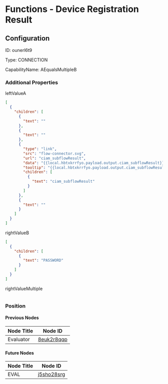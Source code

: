 # Functions - Device Registration Result
## Configuration
ID:  ounerl6t9

Type: CONNECTION 

CapabilityName: AEqualsMultipleB






### Additional Properties
leftValueA
```json 
[
  {
    "children": [
      {
        "text": ""
      },
      {
        "text": ""
      },
      {
        "type": "link",
        "src": "flow-connector.svg",
        "url": "ciam_subflowResult",
        "data": "{{local.hbtxkrrfyo.payload.output.ciam_subflowResult}}",
        "tooltip": "{{local.hbtxkrrfyo.payload.output.ciam_subflowResult}}",
        "children": [
          {
            "text": "ciam_subflowResult"
          }
        ]
      },
      {
        "text": ""
      }
    ]
  }
]
```


rightValueB
```json 
[
  {
    "children": [
      {
        "text": "PASSWORD"
      }
    ]
  }
]
```


rightValueMultiple
```
```





### Position

#### Previous Nodes
| Node Title | Node ID |
| :------------- | ------------ |
| Evaluator | [8euk2r8qqp](./8euk2r8qqp.md) | 
 
 #### Future Nodes
| Node Title | Node ID |
| :------------- | ------------ |
| EVAL |[j5sho28srg](./j5sho28srg.md) | 